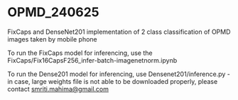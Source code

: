 # OPMD_240625
FixCaps and DenseNet201 implementation of 2 class classification of OPMD images taken by mobile phone

To run the FixCaps model for inferencing, use the FixCaps/Fix16CapsF256_infer-batch-imagenetnorm.ipynb

To run the Dense201 model for inferencing, use Densenet201/inference.py - in case, large weights file is not able to be downloaded properly, please contact smriti.mahima@gmail.com
